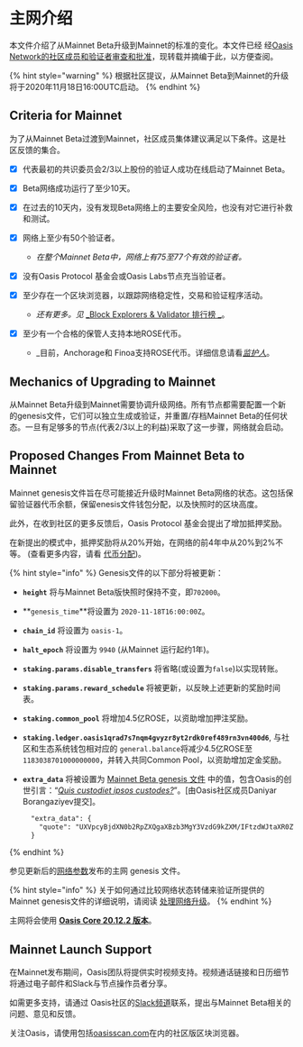 # 主网介绍

本文件介绍了从Mainnet Beta升级到Mainnet的标准的变化。本文件已经 经[Oasis Network的社区成员和验证者审查和批准](https://github.com/oasisprotocol/community-forum/issues/1)，现转载并摘编于此，以方便查阅。

{% hint style="warning" %}
根据社区提议，从Mainnet Beta到Mainnet的升级将于2020年11月18日16:00UTC启动。
{% endhint %}

## Criteria for Mainnet

为了从Mainnet Beta过渡到Mainnet，社区成员集体建议满足以下条件。这是社区反馈的集合。

* [x] 代表最初的共识委员会2/3以上股份的验证人成功在线启动了Mainnet Beta。
* [x] Beta网络成功运行了至少10天。
* [x] 在过去的10天内，没有发现Beta网络上的主要安全风险，也没有对它进行补救和测试。
* [x] 网络上至少有50个验证者。
  * _在整个Mainnet Beta中，网络上有75至77个有效的验证者。_
* [x] 没有Oasis Protocol 基金会或Oasis Labs节点充当验证者。
* [x] 至少存在一个区块浏览器，以跟踪网络稳定性，交易和验证程序活动。
  * _还有更多。见_ [_Block Explorers & Validator 排行榜 _](https://docs.oasis.dev/general/community-resources/community-made-resources#block-explorers-validator-leaderboards)。

* [x] 至少有一个合格的保管人支持本地ROSE代币。
  * _目前，Anchorage和 Finoa支持ROSE代币。详细信息请看[_监护人_](https://docs.oasis.dev/general/use-your-tokens/holding-tokens/custody-providers)。

## Mechanics of Upgrading to Mainnet

从Mainnet Beta升级到Mainnet需要协调升级网络。所有节点都需要配置一个新的genesis文件，它们可以独立生成或验证，并重置/存档Mainnet Beta的任何状态。一旦有足够多的节点(代表2/3以上的利益)采取了这一步骤，网络就会启动。

## Proposed Changes From Mainnet Beta to Mainnet

Mainnet genesis文件旨在尽可能接近升级时Mainnet Beta网络的状态。这包括保留验证器代币余额，保留enesis文件钱包分配，以及快照时的区块高度。

此外，在收到社区的更多反馈后，Oasis Protocol 基金会提出了增加抵押奖励。

在新提出的模式中，抵押奖励将从20%开始，在网络的前4年中从20%到2%不等。 \(查看更多内容，请看 [代币分配](https://docs.oasis.dev/oasis-network-primer/token-metrics-and-distribution)\)。

{% hint style="info" %}
Genesis文件的以下部分将被更新：

* **`height`** 将与Mainnet Beta版快照时保持不变，即`702000`。
* **`genesis_time`**将设置为 `2020-11-18T16:00:00Z`。
* **`chain_id`** 将设置为 `oasis-1`。
* **`halt_epoch`** 将设置为 `9940` \(从Mainnet 运行起约1年\)。
* **`staking.params.disable_transfers`** 将省略(或设置为`false`)以实现转账。
* **`staking.params.reward_schedule`**  将被更新，以反映上述更新的奖励时间表。
* **`staking.common_pool`** 将增加4.5亿ROSE，以资助增加押注奖励。
* **`staking.ledger.oasis1qrad7s7nqm4gvyzr8yt2rdk0ref489rn3vn400d6`**,  与社区和生态系统钱包相对应的 `general.balance`将减少4.5亿ROSE至 `1183038701000000000`，并转入共同Common Pool，以资助增加定金奖励。

* **`extra_data`** 将被设置为 [Mainnet Beta genesis 文件](https://github.com/oasisprotocol/mainnet-artifacts/releases/download/2020-10-01/genesis.json) 中的值，包含Oasis的创世引言：“_[Quis custodiet ipsos custodes?](https://en.wikipedia.org/wiki/Quis_custodiet_ipsos_custodes%3F)_”。[由Oasis社区成员Daniyar Borangaziyev提交]。


  ```diff
    "extra_data": {
      "quote": "UXVpcyBjdXN0b2RpZXQgaXBzb3MgY3VzdG9kZXM/IFtzdWJtaXR0ZWQgYnkgT2FzaXMgQ29tbXVuaXR5IE1lbWJlciBEYW5peWFyIEJvcmFuZ2F6aXlldl0="
    }
  ```
{% endhint %}

参见更新后的[网络参数](.../oasis-network/network-parameters.md)发布的主网 genesis 文件。

{% hint style="info" %}
关于如何通过比较网络状态转储来验证所提供的Mainnet genesis文件的详细说明，请阅读 [处理网络升级](../run-a-node/maintenance-guides/handling-network-upgrades.md#example-diff-for-mainnet-beta-to-mainnet-network-upgrade)。
{% endhint %}

主网将会使用 [**Oasis Core 20.12.2 版本**](https://github.com/oasisprotocol/oasis-core/releases/tag/v20.12.2)。

## Mainnet Launch Support

在Mainnet发布期间，Oasis团队将提供实时视频支持。视频通话链接和日历细节将通过电子邮件和Slack与节点操作员者分享。

如需更多支持，请通过 Oasis社区的[Slack频道](.../oasis-network/connect-with-us.md)联系，提出与Mainnet Beta相关的问题、意见和反馈。

关注Oasis，请使用包括[oasisscan.com](https://www.oasisscan.com/)在内的社区版区块浏览器。
